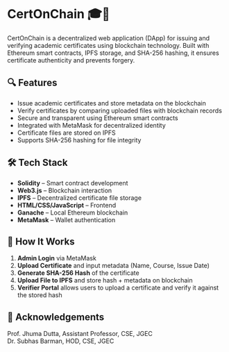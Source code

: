 # CertOnChain 🎓🔗

CertOnChain is a decentralized web application (DApp) for issuing and verifying academic certificates using blockchain technology. Built with Ethereum smart contracts, IPFS storage, and SHA-256 hashing, it ensures certificate authenticity and prevents forgery.

## 🔍 Features

- Issue academic certificates and store metadata on the blockchain
- Verify certificates by comparing uploaded files with blockchain records
- Secure and transparent using Ethereum smart contracts
- Integrated with MetaMask for decentralized identity
- Certificate files are stored on IPFS
- Supports SHA-256 hashing for file integrity

## 🛠 Tech Stack

- **Solidity** – Smart contract development  
- **Web3.js** – Blockchain interaction  
- **IPFS** – Decentralized certificate file storage  
- **HTML/CSS/JavaScript** – Frontend  
- **Ganache** – Local Ethereum blockchain  
- **MetaMask** – Wallet authentication

## 🚀 How It Works

1. **Admin Login** via MetaMask
2. **Upload Certificate** and input metadata (Name, Course, Issue Date)
3. **Generate SHA-256 Hash** of the certificate
4. **Upload File to IPFS** and store hash + metadata on blockchain
5. **Verifier Portal** allows users to upload a certificate and verify it against the stored hash

## 🙏 Acknowledgements
Prof. Jhuma Dutta, Assistant Professor, CSE, JGEC<br>
Dr. Subhas Barman, HOD, CSE, JGEC

